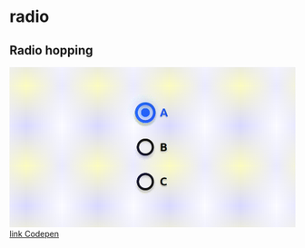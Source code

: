 # radio

## Radio hopping
![Radio hopping](/form-element/radio/radio-hopping/2SnPaZpiI.gif)
[link Сodepen](https://codepen.io/jkantner/pen/rNaPadg)
